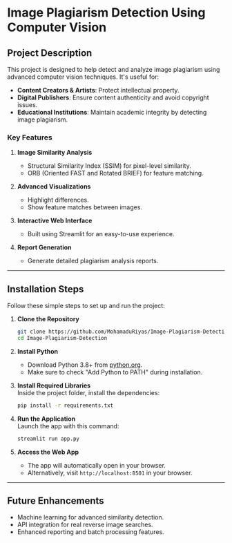 # **Image Plagiarism Detection Using Computer Vision**  

## **Project Description**  
This project is designed to help detect and analyze image plagiarism using advanced computer vision techniques. It's useful for:  
- **Content Creators & Artists**: Protect intellectual property.  
- **Digital Publishers**: Ensure content authenticity and avoid copyright issues.  
- **Educational Institutions**: Maintain academic integrity by detecting image plagiarism.  

### **Key Features**  
1. **Image Similarity Analysis**  
   - Structural Similarity Index (SSIM) for pixel-level similarity.  
   - ORB (Oriented FAST and Rotated BRIEF) for feature matching.  

2. **Advanced Visualizations**  
   - Highlight differences.  
   - Show feature matches between images.  

3. **Interactive Web Interface**  
   - Built using Streamlit for an easy-to-use experience.  

4. **Report Generation**  
   - Generate detailed plagiarism analysis reports.  

---

## **Installation Steps**  

Follow these simple steps to set up and run the project:  

1. **Clone the Repository**  
   ```bash
   git clone https://github.com/MohamaduRiyas/Image-Plagiarism-Detection.git
   cd Image-Plagiarism-Detection
   ```

2. **Install Python**  
   - Download Python 3.8+ from [python.org](https://www.python.org/downloads/).  
   - Make sure to check "Add Python to PATH" during installation.  

3. **Install Required Libraries**  
   Inside the project folder, install the dependencies:  
   ```bash
   pip install -r requirements.txt
   ```

4. **Run the Application**  
   Launch the app with this command:  
   ```bash
   streamlit run app.py
   ```

5. **Access the Web App**  
   - The app will automatically open in your browser.  
   - Alternatively, visit `http://localhost:8501` in your browser.  

---

## **Future Enhancements**  
- Machine learning for advanced similarity detection.  
- API integration for real reverse image searches.  
- Enhanced reporting and batch processing features.

